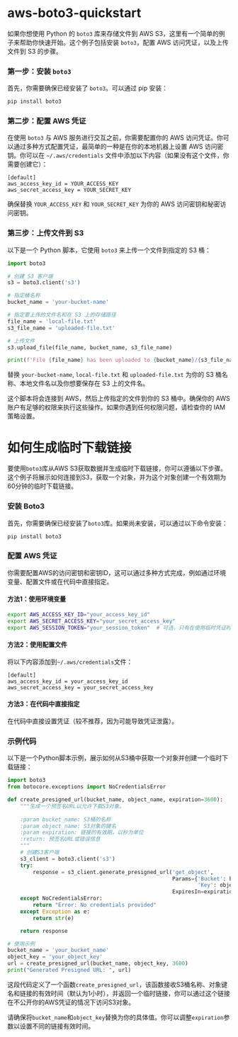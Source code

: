 # aws-boto3-quickstart
如果你想使用 Python 的 `boto3` 库来存储文件到 AWS S3，这里有一个简单的例子来帮助你快速开始。这个例子包括安装 `boto3`，配置 AWS 访问凭证，以及上传文件到 S3 的步骤。

### 第一步：安装 `boto3`

首先，你需要确保已经安装了 `boto3`。可以通过 pip 安装：

```bash
pip install boto3
```

### 第二步：配置 AWS 凭证

在使用 `boto3` 与 AWS 服务进行交互之前，你需要配置你的 AWS 访问凭证。你可以通过多种方式配置凭证，最简单的一种是在你的本地机器上设置 AWS 访问密钥。你可以在 `~/.aws/credentials` 文件中添加以下内容（如果没有这个文件，你需要创建它）：

```
[default]
aws_access_key_id = YOUR_ACCESS_KEY
aws_secret_access_key = YOUR_SECRET_KEY
```

确保替换 `YOUR_ACCESS_KEY` 和 `YOUR_SECRET_KEY` 为你的 AWS 访问密钥和秘密访问密钥。

### 第三步：上传文件到 S3

以下是一个 Python 脚本，它使用 `boto3` 来上传一个文件到指定的 S3 桶：

```python
import boto3

# 创建 S3 客户端
s3 = boto3.client('s3')

# 指定桶名称
bucket_name = 'your-bucket-name'

# 指定要上传的文件名和在 S3 上的存储路径
file_name = 'local-file.txt'
s3_file_name = 'uploaded-file.txt'

# 上传文件
s3.upload_file(file_name, bucket_name, s3_file_name)

print(f'File {file_name} has been uploaded to {bucket_name}/{s3_file_name}')
```

替换 `your-bucket-name`, `local-file.txt` 和 `uploaded-file.txt` 为你的 S3 桶名称、本地文件名以及你想要保存在 S3 上的文件名。

这个脚本将会连接到 AWS，然后上传指定的文件到你的 S3 桶中。确保你的 AWS 账户有足够的权限来执行这些操作。如果你遇到任何权限问题，请检查你的 IAM 策略设置。

# 如何生成临时下载链接

要使用`boto3`库从AWS S3获取数据并生成临时下载链接，你可以遵循以下步骤。这个例子将展示如何连接到S3，获取一个对象，并为这个对象创建一个有效期为60分钟的临时下载链接。

### 安装 Boto3

首先，你需要确保已经安装了`boto3`库。如果尚未安装，可以通过以下命令安装：

```bash
pip install boto3
```

### 配置 AWS 凭证

你需要配置AWS的访问密钥和密钥ID，这可以通过多种方式完成，例如通过环境变量、配置文件或在代码中直接指定。

#### 方法1：使用环境变量

```bash
export AWS_ACCESS_KEY_ID="your_access_key_id"
export AWS_SECRET_ACCESS_KEY="your_secret_access_key"
export AWS_SESSION_TOKEN="your_session_token"  # 可选，只有在使用临时凭证时需要
```

#### 方法2：使用配置文件

将以下内容添加到`~/.aws/credentials`文件：

```
[default]
aws_access_key_id = your_access_key_id
aws_secret_access_key = your_secret_access_key
```

#### 方法3：在代码中直接指定

在代码中直接设置凭证（较不推荐，因为可能导致凭证泄露）。

### 示例代码

以下是一个Python脚本示例，展示如何从S3桶中获取一个对象并创建一个临时下载链接：

```python
import boto3
from botocore.exceptions import NoCredentialsError

def create_presigned_url(bucket_name, object_name, expiration=3600):
    """生成一个预签名URL以允许下载S3对象。
    
    :param bucket_name: S3桶的名称
    :param object_name: S3对象的键名
    :param expiration: 链接的有效期，以秒为单位
    :return: 预签名URL或错误信息
    """
    # 创建S3客户端
    s3_client = boto3.client('s3')
    try:
        response = s3_client.generate_presigned_url('get_object',
                                                    Params={'Bucket': bucket_name,
                                                            'Key': object_name},
                                                    ExpiresIn=expiration)
    except NoCredentialsError:
        return "Error: No credentials provided"
    except Exception as e:
        return str(e)

    return response

# 使用示例
bucket_name = 'your_bucket_name'
object_key = 'your_object_key'
url = create_presigned_url(bucket_name, object_key, 3600)
print("Generated Presigned URL: ", url)
```

这段代码定义了一个函数`create_presigned_url`，该函数接收S3桶名称、对象键名和链接的有效时间（默认为1小时），并返回一个临时链接，你可以通过这个链接在不公开你的AWS凭证的情况下访问S3对象。

请确保将`bucket_name`和`object_key`替换为你的具体值。你可以调整`expiration`参数以设置不同的链接有效时间。
